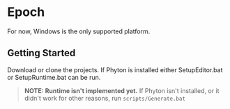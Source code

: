 # Epoch
For now, Windows is the only supported platform.

## Getting Started

Download or clone the projects.
If Phyton is installed either SetupEditor.bat or SetupRuntime.bat can be run.
> **NOTE: Runtime isn't implemented yet.**
If Phyton isn't installed, or it didn't work for other reasons, run `scripts/Generate.bat`
